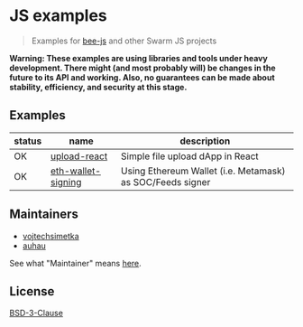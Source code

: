 # JS examples

> Examples for [bee-js](https://github.com/ethersphere/bee-js) and other Swarm JS projects

**Warning: These examples are using libraries and tools under heavy development. There might (and most probably will) be changes in the future to its API and working. Also, no guarantees can be made about stability, efficiency, and security at this stage.**

## Examples

| status | name                           | description                      |
|---     |---                             |---                               |
| OK     | [upload-react](./upload-react) | Simple file upload dApp in React |
| OK     | [eth-wallet-signing](./eth-wallet-signing) | Using Ethereum Wallet (i.e. Metamask) as SOC/Feeds signer |


## Maintainers
 
 - [vojtechsimetka](https://github.com/vojtechsimetka)
 - [auhau](https://github.com/auhau)

See what "Maintainer" means [here](https://github.com/ethersphere/repo-maintainer).

## License

[BSD-3-Clause](./LICENSE)
